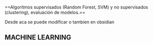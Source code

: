 
==Algoritmos supervisados (Random Forest,
SVM) y no supervisados (clustering),
evaluación de modelos.==

Desde aca se puede modificar o tambien en obsidian
## MACHINE LEARNING ##

